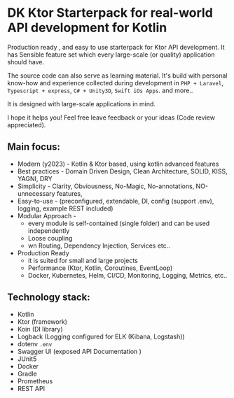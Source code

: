 # DK Ktor Starterpack for real-world API development for Kotlin

Production ready , and easy to use starterpack for Ktor API development. It has Sensible feature set which every large-scale (or quality)  application should have.

The source code can also serve as learning material. It's build with personal know-how and experience collected during development in `PHP + Laravel`, `Typescript + express`, `C# + Unity3D`, `Swift iOs Apps`. and more..

It is designed with large-scale applications in mind.

I hope it helps you! Feel free leave feedback or your ideas (Code review appreciated).

## Main focus:
- Modern (y2023) - Kotlin & Ktor based, using kotlin advanced features
- Best practices - Domain Driven Design, Clean Architecture, SOLID, KISS, YAGNI, DRY
- Simplicity - Clarity, Obviousness, No-Magic, No-annotations, NO-unnecessary features,
- Easy-to-use - (preconfigured, extendable, DI, config (support .env), logging, example REST included)
- Modular Approach -
    - every module is self-contained (single folder) and can be used independently
    - Loose coupling
    - wn Routing, Dependency Injection, Services etc..
- Production Ready
    - it is suited for small and large projects
    - Performance (Ktor, Kotlin, Coroutines, EventLoop)
    - Docker, Kubernetes, Helm, CI/CD, Monitoring, Logging, Metrics, etc..

## Technology stack:
- Kotlin
- Ktor (framework)
- Koin (DI library)
- Logback (Logging configured for ELK (Kibana, Logstash))
- dotenv `.env`
- Swagger UI (exposed API Documentation )
- JUnit5
- Docker
- Gradle
- Prometheus
- REST API